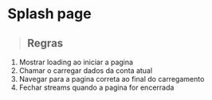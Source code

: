 # Splash page

> ## Regras
1. Mostrar loading ao iniciar a pagina
2. Chamar o carregar dados da conta atual
3. Navegar para a pagina correta ao final do carregamento
4. Fechar streams quando a pagina for encerrada